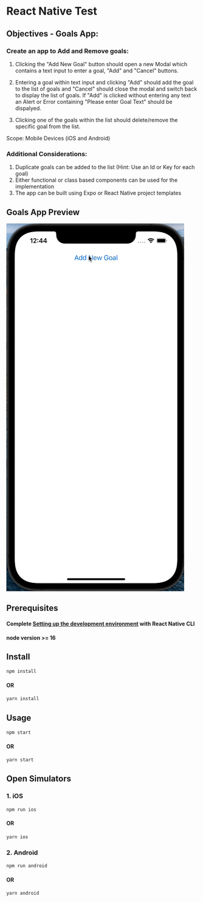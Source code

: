 # React Native Test

## Objectives - Goals App:

### Create an app to Add and Remove goals:

1. Clicking the "Add New Goal" button should open a new Modal which contains a text input to enter a goal, "Add" and "Cancel" buttons.

2. Entering a goal within text input and clicking "Add" should add the goal to the list of goals and "Cancel" should close the modal and switch back to display the list of goals. If "Add" is clicked without entering any text an Alert or Error containing "Please enter Goal Text" should be dispalyed.

3. Clicking one of the goals within the list should delete/remove the specific goal from the list.

Scope: Mobile Devices (iOS and Android)

### Additional Considerations:

1. Duplicate goals can be added to the list (Hint: Use an Id or Key for each goal)
2. Either functional or class based components can be used for the implementation
3. The app can be built using Expo or React Native project templates

## Goals App Preview

![React Native Test](/test/GoalApp-Test.gif 'React Native Test')

## Prerequisites

#### Complete [Setting up the development environment](https://reactnative.dev/docs/environment-setup) with React Native CLI

#### node version >= 16

## Install

```sh
npm install
```

#### OR

```sh
yarn install
```

## Usage

```sh
npm start
```

#### OR

```sh
yarn start
```

## Open Simulators

### 1. iOS

```sh
npm run ios
```

#### OR

```sh
yarn ios
```

### 2. Android

```sh
npm run android
```

#### OR

```sh
yarn android
```
